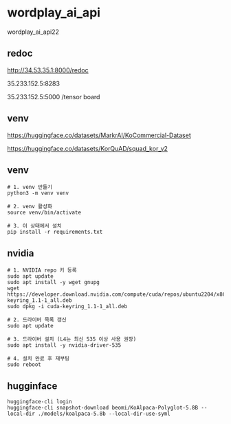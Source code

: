 # wordplay_ai_api
wordplay_ai_api22

## redoc
http://34.53.35.1:8000/redoc

35.233.152.5:8283

35.233.152.5:5000 /tensor board

## venv
https://huggingface.co/datasets/MarkrAI/KoCommercial-Dataset

https://huggingface.co/datasets/KorQuAD/squad_kor_v2

## venv

```
# 1. venv 만들기
python3 -m venv venv

# 2. venv 활성화
source venv/bin/activate

# 3. 이 상태에서 설치
pip install -r requirements.txt

```


## nvidia 

```
# 1. NVIDIA repo 키 등록
sudo apt update
sudo apt install -y wget gnupg
wget https://developer.download.nvidia.com/compute/cuda/repos/ubuntu2204/x86_64/cuda-keyring_1.1-1_all.deb
sudo dpkg -i cuda-keyring_1.1-1_all.deb

# 2. 드라이버 목록 갱신
sudo apt update

# 3. 드라이버 설치 (L4는 최신 535 이상 사용 권장)
sudo apt install -y nvidia-driver-535

# 4. 설치 완료 후 재부팅
sudo reboot

```

## hugginface
```
huggingface-cli login
huggingface-cli snapshot-download beomi/KoAlpaca-Polyglot-5.8B --local-dir ./models/koalpaca-5.8b --local-dir-use-syml

```